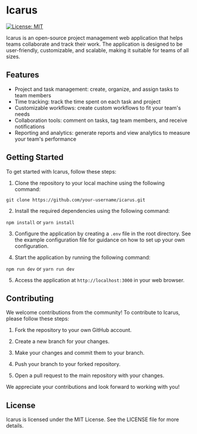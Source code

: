 # Icarus

[![License: MIT](https://img.shields.io/badge/License-MIT-yellow.svg)](https://opensource.org/licenses/MIT)

Icarus is an open-source project management web application that helps teams collaborate and track their work. The application is designed to be user-friendly, customizable, and scalable, making it suitable for teams of all sizes.

## Features

- Project and task management: create, organize, and assign tasks to team members
- Time tracking: track the time spent on each task and project
- Customizable workflows: create custom workflows to fit your team's needs
- Collaboration tools: comment on tasks, tag team members, and receive notifications
- Reporting and analytics: generate reports and view analytics to measure your team's performance

## Getting Started

To get started with Icarus, follow these steps:

1. Clone the repository to your local machine using the following command:

`git clone https://github.com/your-username/icarus.git`

2. Install the required dependencies using the following command:

`npm install` or `yarn install`

3. Configure the application by creating a `.env` file in the root directory. See the example configuration file for guidance on how to set up your own configuration.

4. Start the application by running the following command:

`npm run dev` or `yarn run dev`

5. Access the application at `http://localhost:3000` in your web browser.

## Contributing

We welcome contributions from the community! To contribute to Icarus, please follow these steps:

1. Fork the repository to your own GitHub account.

2. Create a new branch for your changes.

3. Make your changes and commit them to your branch.

4. Push your branch to your forked repository.

5. Open a pull request to the main repository with your changes.

We appreciate your contributions and look forward to working with you!

## License

Icarus is licensed under the MIT License. See the LICENSE file for more details.

